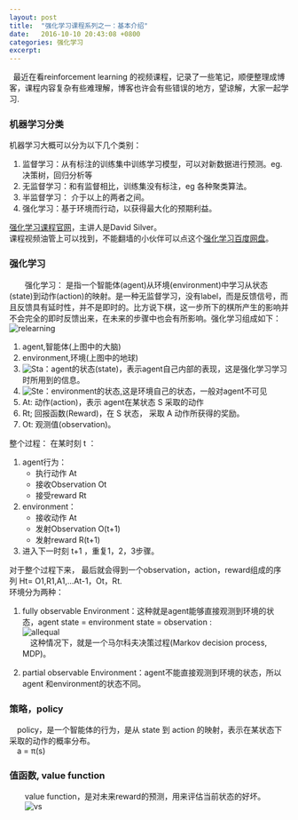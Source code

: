 ```yaml
---
layout: post
title:  "强化学习课程系列之一：基本介绍"
date:   2016-10-10 20:43:08 +0800
categories: 强化学习 
excerpt:
---
```



&ensp;最近在看reinforcement learning 的视频课程，记录了一些笔记，顺便整理成博客，课程内容复杂有些难理解，博客也许会有些错误的地方，望谅解，大家一起学习.  

### 机器学习分类

机器学习大概可以分为以下几个类别：  

1. 监督学习：从有标注的训练集中训练学习模型，可以对新数据进行预测。eg. 决策树，回归分析等  
2. 无监督学习：和有监督相比，训练集没有标注，eg 各种聚类算法。  
3. 半监督学习： 介于以上的两者之间。  
4. 强化学习：基于环境而行动，以获得最大化的预期利益。  

[强化学习课程官网](http://www0.cs.ucl.ac.uk/staff/d.silver/web/Teaching.html)，主讲人是David Silver。  
课程视频油管上可以找到，不能翻墙的小伙伴可以点这个[强化学习百度网盘](https://pan.baidu.com/s/10M8gA#list/path=%2F)。   

### 强化学习

&emsp;&emsp;强化学习： 是指一个智能体(agent)从环境(environment)中学习从状态(state)到动作(action)的映射。是一种无监督学习，没有label，而是反馈信号，而且反馈具有延时性，并不是即时的。比方说下棋，这一步所下的棋所产生的影响并不会完全的即时反馈出来，在未来的步骤中也会有所影响。强化学习组成如下：     
![relearning](http://i1156.photobucket.com/albums/p568/chengjunwen/reinforcementearning2/relearning_zpsedzzwfib.png)     

1. agent,智能体(上图中的大脑)  
2. environment,环境(上图中的地球)  
3. ![Sta](http://i1156.photobucket.com/albums/p568/chengjunwen/reinforcementearning2/sat_zpsoivwxc1w.gif)：agent的状态(state)，表示agent自己内部的表现，这是强化学习学习时所用到的信息。  
4. ![Ste](http://i1156.photobucket.com/albums/p568/chengjunwen/reinforcementearning2/sae_zps7x3vpkib.gif)：environment的状态,这是环境自己的状态，一般对agent不可见    
4. At: 动作(action)，表示 agent在某状态 S 采取的动作      
5. Rt; 回报函数(Reward)，在 S 状态， 采取 A 动作所获得的奖励。  
6. Ot: 观测值(observation)。  

整个过程：
在某时刻 t ：  

1. agent行为：    
	* 执行动作 At  
	* 接收Observation Ot  
	* 接受reward Rt  
2. environment：  
	* 接收动作 At   
	* 发射Observation O(t+1)  
	* 发射reward R(t+1)   
3. 进入下一时刻 t+1 ，重复1，2，3步骤。  

对于整个过程下来， 最后就会得到一个observation，action，reward组成的序列 Ht= O1,R1,A1,...At-1，Ot，Rt.   
环境分为两种：  

1. fully observable Environment：这种就是agent能够直接观测到环境的状态，agent state = environment state = observation :      
![allequal](http://i1156.photobucket.com/albums/p568/chengjunwen/reinforcementearning2/OAEstate_zpsang0tk5n.gif)    
&emsp;这种情况下，就是一个马尔科夫决策过程(Markov decision process, MDP)。  

2. partial observable Environment：agent不能直接观测到环境的状态，所以agent 和environment的状态不同。  

### 策略，policy 

&emsp;policy，是一个智能体的行为，是从 state 到 action 的映射，表示在某状态下采取的动作的概率分布。  
&emsp;a = π(s)  

### 值函数, value function 

&emsp;&emsp;value function，是对未来reward的预测，用来评估当前状态的好坏。  
&emsp;&emsp;![vs](http://i1156.photobucket.com/albums/p568/chengjunwen/reinforcementearning2/vs_zpsajbcqwlh.png)  

